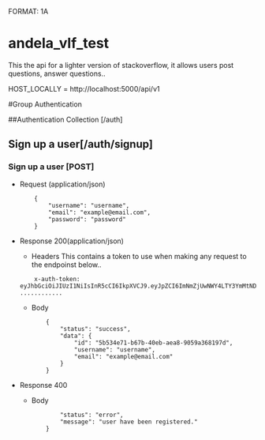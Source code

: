FORMAT: 1A

# andela_vlf_test
This the api for a lighter version of stackoverflow, it allows users post questions, answer questions..

HOST_LOCALLY = http://localhost:5000/api/v1

#Group Authentication

##Authentication Collection [/auth]

## Sign up a user[/auth/signup]

### Sign up a user [POST]

+ Request (application/json)
    ```
        {
            "username": "username", 
            "email": "example@email.com", 
            "password": "password"
        }
    ```

+ Response 200(application/json)

    + Headers 
        This contains a token to use when making any request to the endpoinst below..
    ```
        x-auth-token: eyJhbGciOiJIUzI1NiIsInR5cCI6IkpXVCJ9.eyJpZCI6ImNmZjUwNWY4LTY3YmMtNDAyOS04NmZkLWExM ............
    ```

    + Body 
        ```
            {
                "status": "success",
                "data": {
                    "id": "5b534e71-b67b-40eb-aea8-9059a368197d",
                    "username": "username",
                    "email": "example@email.com"
                }
            }
        ```
        
+ Response 400
    + Body 
        ```{
                "status": "error",
                "message": "user have been registered."
            }
        ```
